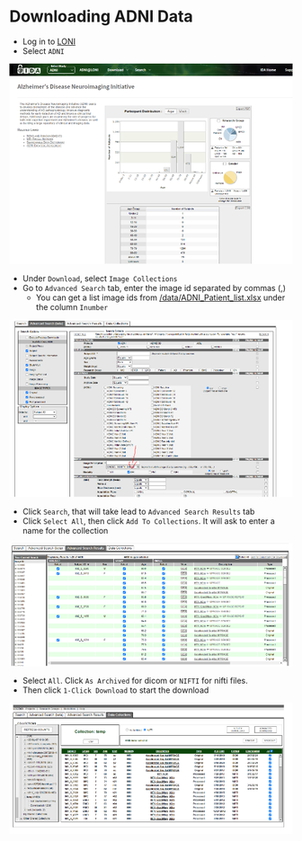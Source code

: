 # Downloading ADNI Data

- Log in to [LONI](https://ida.loni.usc.edu/login.jsp)
- Select `ADNI`

![ADNI homepage](../imgs/screenshot1.png)

- Under `Download`, select `Image Collections`
- Go to `Advanced Search` tab, enter the image id separated by commas (,)
  - You can get a list image ids from [/data/ADNI_Patient_list.xlsx](data/ADNI_Patient_List.xlsx) under the column `Inumber`

![ADNI Advanced Search](../imgs/screenshot2.png)

- Click `Search`, that will take lead to `Advanced Search Results` tab
- Click `Select All`, then click `Add To Collections`. It will ask to enter a name for the collection

![ADNI adding to Collections](../imgs/screenshot3.png)

- Select `All`. Click `As Archived` for dicom or `NIFTI` for nifti files. 
- Then click `1-Click Download` to start the download

![ADNI Download](../imgs/screenshot4.png)
